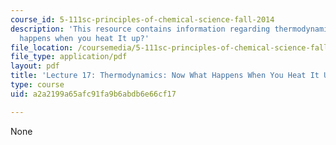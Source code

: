 ```yaml
---
course_id: 5-111sc-principles-of-chemical-science-fall-2014
description: 'This resource contains information regarding thermodynamics: Now what
  happens when you heat It up?'
file_location: /coursemedia/5-111sc-principles-of-chemical-science-fall-2014/a2a2199a65afc91fa9b6abdb6e66cf17_MIT5_111F14_Lec17.pdf
file_type: application/pdf
layout: pdf
title: 'Lecture 17: Thermodynamics: Now What Happens When You Heat It Up?'
type: course
uid: a2a2199a65afc91fa9b6abdb6e66cf17

---
```

None